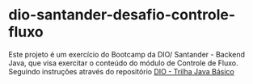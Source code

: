 # dio-santander-desafio-controle-fluxo
Este projeto é um exercício do Bootcamp da DIO/ Santander - Backend Java, que visa exercitar o conteúdo do módulo de Controle de Fluxo.
Seguindo instruções através do repositório [DIO - Trilha Java Básico](https://github.com/digitalinnovationone/trilha-java-basico/tree/main/desafios/controle-fluxo)
